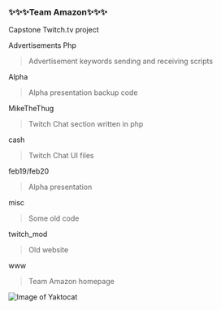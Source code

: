 ### :sparkles::sparkles::sparkles:Team Amazon:sparkles::sparkles::sparkles:
Capstone Twitch.tv project


Advertisements Php
> Advertisement keywords sending and receiving scripts

Alpha
> Alpha presentation backup code

MikeTheThug
> Twitch Chat section written in php

cash
> Twitch Chat UI files

feb19/feb20
> Alpha presentation

misc
> Some old code

twitch_mod
> Old website

www
> Team Amazon homepage

![Image of Yaktocat](https://octodex.github.com/images/nyantocat.gif)
